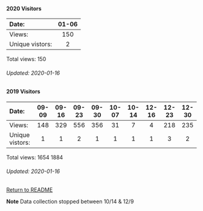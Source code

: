 #### 2020 Visitors
Date:   |  01-06
|:---   |:---:
Views:  |  150
Unique  vistors:  |  2

Total views: 150
###### Updated: 2020-01-16

#### 2019 Visitors
Date:   | 09-09 | 09-16 | 09-23 | 09-30 | 10-07 | 10-14 | 12-16 | 12-23 | 12-30
|:---   |:---:    |:---:  |:---:  |:---:  |:---:  |:---:  |:---:  |:---:  |:---:
Views:  |  148  |  329  |  556  |  356  |  31   |   7  |   4  | 218 | 235
Unique  vistors:  |  1  |   1   |   2   |   1   |   1  |   1  |  1  |  3  |  2

Total views: 1654  1884
###### Updated: 2020-01-16

[Return to README](https://github.com/BradleyA/git-TEST-commit-automation/tree/master/hooks#traffic)

**Note**  Data collection stopped between 10/14 & 12/9
